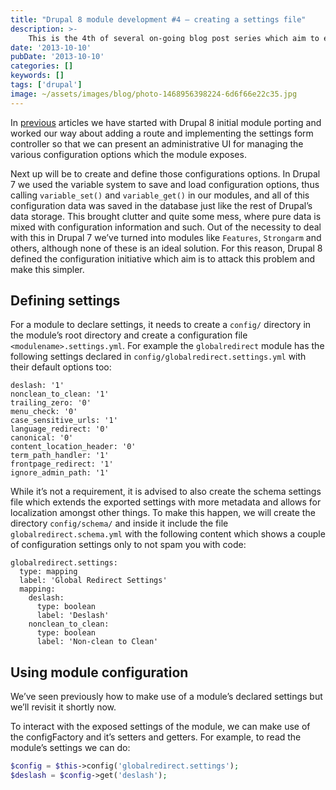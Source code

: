 ```yaml
---
title: "Drupal 8 module development #4 – creating a settings file"
description: >-
    This is the 4th of several on-going blog post series which aim to educate on the process of porting modules to Drupal 8 with real life examples by porting a popular Drupal 7 module to Drupal 8.
date: '2013-10-10'
pubDate: '2013-10-10'
categories: []
keywords: []
tags: ['drupal']
image: ~/assets/images/blog/photo-1468956398224-6d6f66e22c35.jpg
---
```


In  [previous](http://enginx.com/content/drupal-8-module-development-3-adding-settings-page)  articles we have started with Drupal 8 initial module porting and worked our way about adding a route and implementing the settings form controller so that we can present an administrative UI for managing the various configuration options which the module exposes.

Next up will be to create and define those configurations options. In Drupal 7 we used the variable system to save and load configuration options, thus calling `variable_set()` and `variable_get()` in our modules, and all of this configuration data was saved in the database just like the rest of Drupal’s data storage. This brought clutter and quite some mess, where pure data is mixed with configuration information and such. Out of the necessity to deal with this in Drupal 7 we’ve turned into modules like `Features`, `Strongarm` and others, although none of these is an ideal solution. For this reason, Drupal 8 defined the configuration initiative which aim is to attack this problem and make this simpler.

## Defining settings

For a module to declare settings, it needs to create a  `config/`  directory in the module’s root directory and create a configuration file `<modulename>.settings.yml`. For example the `globalredirect` module has the following settings declared in  `config/globalredirect.settings.yml`  with their default options too:

```
deslash: '1'
nonclean_to_clean: '1'
trailing_zero: '0'
menu_check: '0'
case_sensitive_urls: '1'
language_redirect: '0'
canonical: '0'
content_location_header: '0'
term_path_handler: '1'
frontpage_redirect: '1'
ignore_admin_path: '1'
```

While it’s not a requirement, it is advised to also create the schema settings file which extends the exported settings with more metadata and allows for localization amongst other things. To make this happen, we will create the directory  `config/schema/`  and inside it include the file  `globalredirect.schema.yml`  with the following content which shows a couple of configuration settings only to not spam you with code:

```
globalredirect.settings:
  type: mapping
  label: 'Global Redirect Settings'
  mapping:
    deslash:
      type: boolean
      label: 'Deslash'
    nonclean_to_clean:
      type: boolean
      label: 'Non-clean to Clean'
```

## Using module configuration

We’ve seen previously how to make use of a module’s declared settings but we’ll revisit it shortly now.

To interact with the exposed settings of the module, we can make use of the configFactory and it’s setters and getters. For example, to read the module’s settings we can do:

```php
$config = $this->config('globalredirect.settings');
$deslash = $config->get('deslash');
```